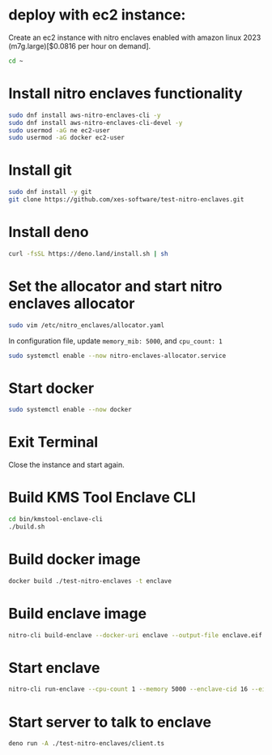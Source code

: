 # deploy with ec2 instance:

Create an ec2 instance with nitro enclaves enabled with amazon linux 2023 (m7g.large)[$0.0816 per hour on demand].

```bash
cd ~
```

# Install nitro enclaves functionality

```bash
sudo dnf install aws-nitro-enclaves-cli -y
sudo dnf install aws-nitro-enclaves-cli-devel -y
sudo usermod -aG ne ec2-user
sudo usermod -aG docker ec2-user
```

# Install git

```bash
sudo dnf install -y git
git clone https://github.com/xes-software/test-nitro-enclaves.git
```

# Install deno

```bash
curl -fsSL https://deno.land/install.sh | sh
```

# Set the allocator and start nitro enclaves allocator

```bash
sudo vim /etc/nitro_enclaves/allocator.yaml
```

In configuration file, update `memory_mib: 5000`, and `cpu_count: 1`

```bash
sudo systemctl enable --now nitro-enclaves-allocator.service
```

# Start docker

```bash
sudo systemctl enable --now docker
```

# Exit Terminal

Close the instance and start again.

# Build KMS Tool Enclave CLI

```bash
cd bin/kmstool-enclave-cli
./build.sh
```

# Build docker image

```bash
docker build ./test-nitro-enclaves -t enclave
```

# Build enclave image

```bash
nitro-cli build-enclave --docker-uri enclave --output-file enclave.eif
```

# Start enclave

```bash
nitro-cli run-enclave --cpu-count 1 --memory 5000 --enclave-cid 16 --eif-path enclave.eif --debug-mode
```

# Start server to talk to enclave

```bash
deno run -A ./test-nitro-enclaves/client.ts
```
